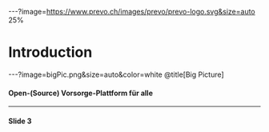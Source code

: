 ---?image=https://www.prevo.ch/images/prevo/prevo-logo.svg&size=auto 25%

# Introduction

---?image=bigPic.png&size=auto&color=white @title[Big Picture]

#### Open-(Source) Vorsorge-Plattform für alle

---

#### Slide 3
